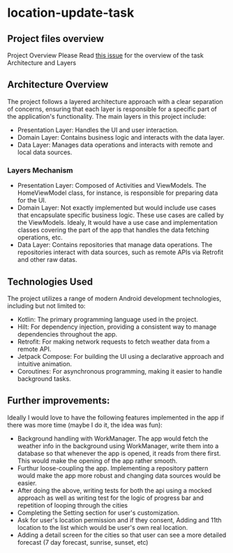 # location-update-task

## Project files overview
Project Overview
Please Read [this issue](https://github.com/La-Volpe/location-update-task/issues/1) for the overview of the task
Architecture and Layers

## Architecture Overview
The project follows a layered architecture approach with a clear separation of concerns, ensuring that each layer is responsible for a specific part of the application's functionality. The main layers in this project include:

- Presentation Layer: Handles the UI and user interaction.
- Domain Layer: Contains business logic and interacts with the data layer. 
- Data Layer: Manages data operations and interacts with remote and local data sources.
### Layers Mechanism
- Presentation Layer: Composed of Activities and ViewModels. The HomeViewModel class, for instance, is responsible for preparing data for the UI.
- Domain Layer: Not exactly implemented but would include use cases that encapsulate specific business logic. These use cases are called by the ViewModels. Idealy, It would have a use case and implementation classes covering the part of the app that handles the data fetching operations, etc.
- Data Layer: Contains repositories that manage data operations. The repositories interact with data sources, such as remote APIs via Retrofit and other raw datas.

## Technologies Used
The project utilizes a range of modern Android development technologies, including but not limited to:
- Kotlin: The primary programming language used in the project.
- Hilt: For dependency injection, providing a consistent way to manage dependencies throughout the app.
- Retrofit: For making network requests to fetch weather data from a remote API.
- Jetpack Compose: For building the UI using a declarative approach and intuitive animation.
- Coroutines: For asynchronous programming, making it easier to handle background tasks.

## Further improvements:
Ideally I would love to have the following features implemented in the app if there was more time (maybe I do it, the idea was fun):
- Background handling with WorkManager. The app would fetch the weather info in the background using WorkManager, write them into a database so that whenever the app is opened, it reads from there first. This would make the opening of the app rather smooth.
- Furthur loose-coupling the app. Implementing a repository pattern would make the app more robust and changing data sources would be easier.
- After doing the above, writing tests for both the api using a mocked approach as well as writing test for the logic of progress bar and repetition of looping through the cities
- Completing the Setting section for user's customization.
- Ask for user's location permission and if they consent, Adding and 11th location to the list which would be user's own real location.
- Adding a detail screen for the cities so that user can see a more detailed forecast (7 day forecast, sunrise, sunset, etc)

